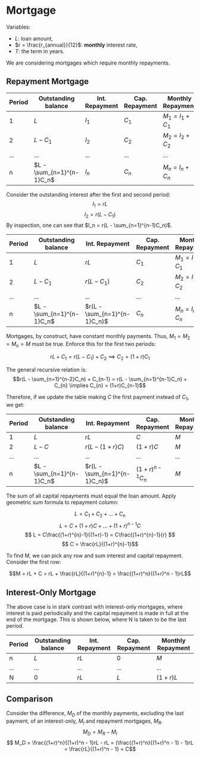 # Mortgage
Variables:
- $L$: loan amount,
- $r = \frac{r_{annual}}{12}$: **monthly** interest rate,
- $T$: the term in years.

We are considering mortgages which require monthly repayments. 

## Repayment Mortgage

| Period | Outstanding balance       | Int. Repayment | Cap. Repayment | Monthly Repayment |
|--------|---------------------------|----------------|----------------|-------------------|
| 1      | $L$                       | $I_1$          | $C_1$          | $M_1=I_1+C_1$     | 
| 2      | $L - C_1$                 | $I_2$          | $C_2$          | $M_2=I_2+C_2$     |
| ...    | ...                       | ...            | ...            | ...               |
| n      | $L - \sum_{n=1}^{n-1}C_n$ | $I_n$          | $C_n$          | $M_n=I_n+C_n$     |

Consider the outstanding interest after the first and second period:
$$I_1 = rL$$ 
$$I_2 = r(L - C_1)$$
By inspection, one can see that $I_n = r(L - \sum_{n=1}^{n-1}C_n)$.

| Period | Outstanding balance       | Int. Repayment               | Cap. Repayment | Monthly Repayment |
|--------|---------------------------|------------------------------|----------------|-------------------|
| 1      | $L$                       | $rL$                         | $C_1$          | $M_1=I_1+C_1$     | 
| 2      | $L - C_1$                 | $r(L - C_1)$                 | $C_2$          | $M_2=I_2+C_2$     |
| ...    | ...                       | ...                          | ...            | ...               |
| n      | $L - \sum_{n=1}^{n-1}C_n$ | $r(L - \sum_{n=1}^{n-1}C_n)$ | $C_n$          | $M_n=I_n+C_n$     |

Mortgages, by construct, have constant monthly payments. Thus, $M_1=M_2=M_n=M$ must be true. Enforce this for the first two periods:


$$rL + C_1 = r(L - C_1) + C_2 \implies C_2 = (1+r)C_1$$

The general recursive relation is:
$$r(L - \sum_{n=1}^{n-2}C_n) + C_{n-1} = r(L - \sum_{n=1}^{n-1}C_n) + C_{n} \implies C_{n} = (1+r)C_{n-1}$$

Therefore, if we update the table making $C$ the first payment instead of $C_1$, we get:

| Period | Outstanding balance       | Int. Repayment               | Cap. Repayment   | Monthly Repayment |
|--------|---------------------------|------------------------------|------------------|-------------------|
| 1      | $L$                       | $rL$                         | $C$              | $M$               | 
| 2      | $L - C$                   | $r(L - (1+r)C)$              | $(1+r)C$         | $M$               |
| ...    | ...                       | ...                          | ...              | ...               |
| n      | $L - \sum_{n=1}^{n-1}C_n$ | $r(L - \sum_{n=1}^{n-1}C_n)$ | $(1+r)^{n-1}C_n$ | $M$               |

The sum of all capital repayments must equal the loan amount. Apply geometric sum formula to repayment column: 

$$ L = C_1+C_2+...+C_n $$
$$ L = C+(1+r)C+...+(1+r)^{n-1}C $$
$$ L = C\frac{(1+r)^{n}-1}{(1+r)-1} = C\frac{(1+r)^{n}-1}{r} $$
$$ C = \frac{rL}{(1+r)^{n}-1}$$

To find M, we can pick any row and sum interest and capital repayment. Consider the first row:

$$M = rL + C = rL + \frac{rL}{(1+r)^{n}-1} = \frac{(1+r)^n}{(1+r)^n - 1}rL$$

## Interest-Only Mortgage
The above case is in stark contrast with interest-only mortgages, where interest is paid periodically and the capital 
repayment is made in full at the end of the mortgage. This is shown below, where N is taken to be the last period.

| Period | Outstanding balance | Int. Repayment | Cap. Repayment | Monthly Repayment |
|--------|---------------------|----------------|----------------|-------------------|
| n      | $L$                 | $rL$           | 0              | $M$               | 
| ...    | ...                 | ...            | ...            | ...               |
| N      | 0                   | $rL$           | $L$            | $(1 + r)L$        |


## Comparison

Consider the difference, $M_D$ of the monthly payments, excluding the last payment, of an interest-only, $M_I$ and repayment mortgages, $M_R$.
$$ M_D = M_R - M_I $$
$$ M_D = \frac{(1+r)^n}{(1+r)^n - 1}rL - rL = (\frac{(1+r)^n}{(1+r)^n - 1} - 1)rL = \frac{rL}{(1+r)^n - 1} = C$$
